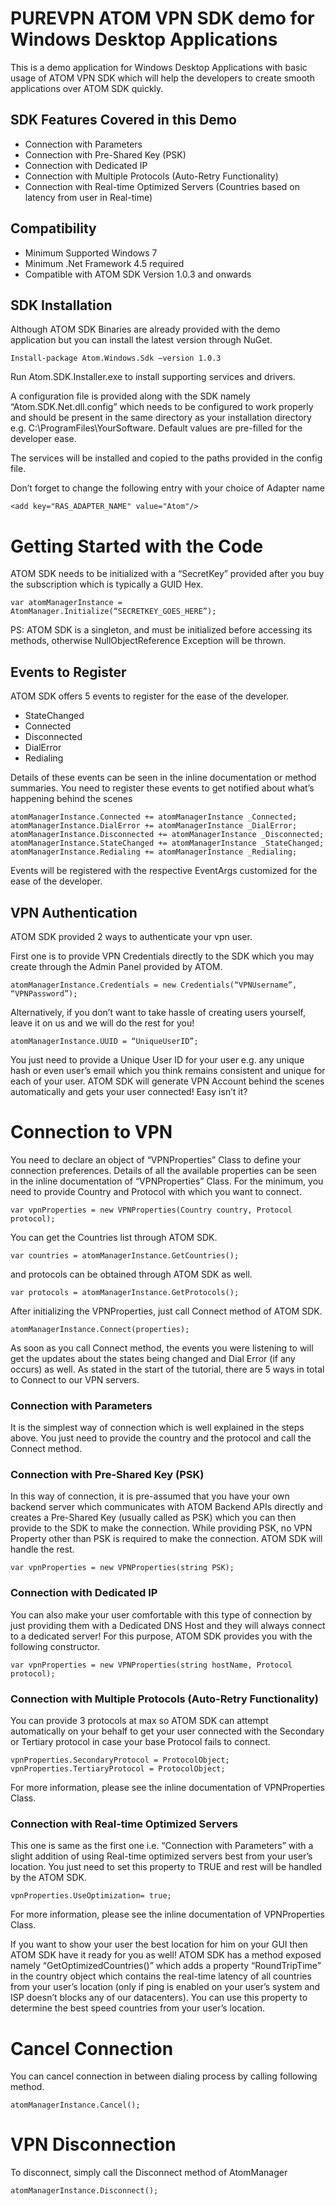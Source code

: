 # PUREVPN ATOM VPN SDK demo for Windows Desktop Applications
This is a demo application for Windows Desktop Applications with basic usage of ATOM VPN SDK which will help the developers to create smooth applications over ATOM SDK quickly.
## SDK Features Covered in this Demo
* Connection with Parameters
* Connection with Pre-Shared Key (PSK)
* Connection with Dedicated IP
* Connection with Multiple Protocols (Auto-Retry Functionality)
* Connection with Real-time Optimized Servers (Countries based on latency from user in Real-time)

## Compatibility

* Minimum Supported Windows 7 
* Minimum .Net Framework 4.5 required
* Compatible with ATOM SDK Version 1.0.3 and onwards 

## SDK Installation

Although ATOM SDK Binaries are already provided with the demo application but you can install the latest version through NuGet.

```
Install-package Atom.Windows.Sdk –version 1.0.3
```

Run Atom.SDK.Installer.exe to install supporting services and drivers.

A configuration file is provided along with the SDK namely “Atom.SDK.Net.dll.config” which needs to be configured to work properly and should be present in the same directory as your installation directory e.g. C:\ProgramFiles\YourSoftware. Default values are pre-filled for the developer ease.

The services will be installed and copied to the paths provided in the config file.

Don’t forget to change the following entry with your choice of Adapter name

```
<add key="RAS_ADAPTER_NAME" value="Atom"/>
```


# Getting Started with the Code

ATOM SDK needs to be initialized with a “SecretKey” provided after you buy the subscription which is typically a GUID Hex.

```
var atomManagerInstance = AtomManager.Initialize(“SECRETKEY_GOES_HERE”);

```

PS: ATOM SDK is a singleton, and must be initialized before accessing its methods, otherwise NullObjectReference Exception will be thrown.

## Events to Register

ATOM SDK offers 5 events to register for the ease of the developer.

* StateChanged
* Connected
* Disconnected
* DialError
* Redialing

Details of these events can be seen in the inline documentation or method summaries. You need to register these events to get notified about what’s happening behind the scenes

```
atomManagerInstance.Connected += atomManagerInstance _Connected;
atomManagerInstance.DialError += atomManagerInstance _DialError;
atomManagerInstance.Disconnected += atomManagerInstance _Disconnected;
atomManagerInstance.StateChanged += atomManagerInstance _StateChanged;
atomManagerInstance.Redialing += atomManagerInstance _Redialing;

```

Events will be registered with the respective EventArgs customized for the ease of the developer.

## VPN Authentication

ATOM SDK provided 2 ways to authenticate your vpn user.

First one is to provide VPN Credentials directly to the SDK which you may create through the Admin Panel provided by ATOM.

```
atomManagerInstance.Credentials = new Credentials(“VPNUsername”, “VPNPassword”);

```

Alternatively, if you don’t want to take hassle of creating users yourself, leave it on us and we will do the rest for you!


```
atomManagerInstance.UUID = “UniqueUserID”;

```

You just need to provide a Unique User ID for your user e.g. any unique hash or even user’s email which you think remains consistent and unique for each of your user. ATOM SDK will generate VPN Account behind the scenes automatically and gets your user connected! Easy isn’t it?

# Connection to VPN

You need to declare an object of “VPNProperties” Class to define your connection preferences. Details of all the available properties can be seen in the inline documentation of “VPNProperties” Class. For the minimum, you need to provide Country and Protocol with which you want to connect.

```
var vpnProperties = new VPNProperties(Country country, Protocol protocol);

```

You can get the Countries list through ATOM SDK.

```
var countries = atomManagerInstance.GetCountries();

```

and protocols can be obtained through ATOM SDK as well.

```
var protocols = atomManagerInstance.GetProtocols();

```

After initializing the VPNProperties, just call Connect method of ATOM SDK.

```
atomManagerInstance.Connect(properties);

```

As soon as you call Connect method, the events you were listening to will get the updates about the states being changed and Dial Error (if any occurs) as well.
As stated in the start of the tutorial, there are 5 ways in total to Connect to our VPN servers. 

### Connection with Parameters
It is the simplest way of connection which is well explained in the steps above. You just need to provide the country and the protocol and call the Connect method.
### Connection with Pre-Shared Key (PSK)
In this way of connection, it is pre-assumed that you have your own backend server which communicates with ATOM Backend APIs directly and creates a Pre-Shared Key (usually called as PSK) which you can then provide to the SDK to make the connection. While providing PSK, no VPN Property other than PSK is required to make the connection. ATOM SDK will handle the rest.
```
var vpnProperties = new VPNProperties(string PSK);

```

### Connection with Dedicated IP
You can also make your user comfortable with this type of connection by just providing them with a Dedicated DNS Host and they will always connect to a dedicated server! For this purpose, ATOM SDK provides you with the following constructor.
```
var vpnProperties = new VPNProperties(string hostName, Protocol protocol);

```

### Connection with Multiple Protocols (Auto-Retry Functionality)
You can provide 3 protocols at max so ATOM SDK can attempt automatically on your behalf to get your user connected with the Secondary or Tertiary protocol in case your base Protocol fails to connect. 

```
vpnProperties.SecondaryProtocol = ProtocolObject;
vpnProperties.TertiaryProtocol = ProtocolObject;

```

For more information, please see the inline documentation of VPNProperties Class.

### Connection with Real-time Optimized Servers
This one is same as the first one i.e. “Connection with Parameters” with a slight addition of using Real-time optimized servers best from your user’s location. You just need to set this property to TRUE and rest will be handled by the ATOM SDK.
```
vpnProperties.UseOptimization= true;

```
For more information, please see the inline documentation of VPNProperties Class.

If you want to show your user the best location for him on your GUI then ATOM SDK have it ready for you as well! ATOM SDK has a method exposed namely “GetOptimizedCountries()” which adds a property “RoundTripTime” in the country object which contains the real-time latency of all countries from your user’s location (only if ping is enabled on your user’s system and ISP doesn’t blocks any of our datacenters). You can use this property to determine the best speed countries from your user’s location.

# Cancel Connection

You can cancel connection in between dialing process by calling following method.

```
atomManagerInstance.Cancel();

```

# VPN Disconnection

To disconnect, simply call the Disconnect method of AtomManager

```
atomManagerInstance.Disconnect();

```




